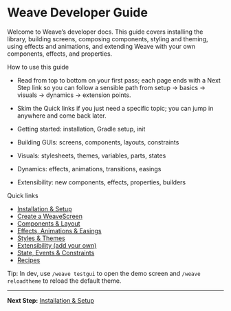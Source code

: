 # Weave Developer Guide

Welcome to Weave’s developer docs. This guide covers installing the library, building screens, composing components, styling and theming, using effects and animations, and extending Weave with your own components, effects, and properties.

How to use this guide
- Read from top to bottom on your first pass; each page ends with a Next Step link so you can follow a sensible path from setup → basics → visuals → dynamics → extension points.
- Skim the Quick links if you just need a specific topic; you can jump in anywhere and come back later.

- Getting started: installation, Gradle setup, init
- Building GUIs: screens, components, layouts, constraints
- Visuals: stylesheets, themes, variables, parts, states
- Dynamics: effects, animations, transitions, easings
- Extensibility: new components, effects, properties, builders

Quick links
- [Installation & Setup](https://github.com/trethore/Weave/blob/main/docs/installation.md)
- [Create a WeaveScreen](https://github.com/trethore/Weave/blob/main/docs/weave-screen.md)
- [Components & Layout](https://github.com/trethore/Weave/blob/main/docs/components.md)
- [Effects, Animations & Easings](https://github.com/trethore/Weave/blob/main/docs/animations-effects.md)
- [Styles & Themes](https://github.com/trethore/Weave/blob/main/docs/styles-themes.md)
- [Extensibility (add your own)](https://github.com/trethore/Weave/blob/main/docs/extensibility.md)
- [State, Events & Constraints](https://github.com/trethore/Weave/blob/main/docs/state-events-constraints.md)
- [Recipes](https://github.com/trethore/Weave/blob/main/docs/recipes.md)

Tip: In dev, use `/weave testgui` to open the demo screen and `/weave reloadtheme` to reload the default theme.

---

**Next Step:** [Installation & Setup](https://github.com/trethore/Weave/blob/main/docs/installation.md)
